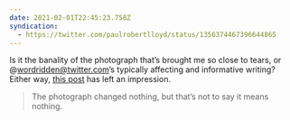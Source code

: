 ```yaml
---
date: 2021-02-01T22:45:23.758Z
syndication:
  - https://twitter.com/paulrobertlloyd/status/1356374467396644865
---
```


Is it the banality of the photograph that’s brought me so close to tears, or @wordridden@twitter.com’s typically affecting and informative writing? Either way, [this post](http://wordridden.com/post/958) has left an impression.

> The photograph changed nothing, but that’s not to say it means nothing.
